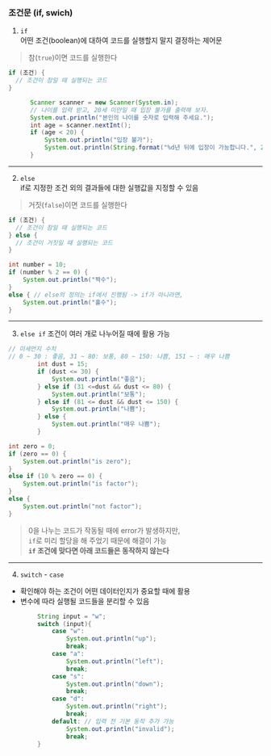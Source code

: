 ### 조건문 (if, swich)
  1. `if`  
  어떤 조건(boolean)에 대하여 코드를 실행할지 말지 결정하는 제어문
  > 참(`true`)이면 코드를 실행한다
  ```Java
  if (조건) {
    // 조건이 참일 때 실행되는 코드
}
  ```


  ```Java
        Scanner scanner = new Scanner(System.in);
        // 나이를 입력 받고, 20세 미만일 때 입장 불가를 출력해 보자.
        System.out.println("본인의 나이를 숫자로 입력해 주세요.");
        int age = scanner.nextInt();
        if (age < 20) {
            System.out.println("입장 불가");
            System.out.println(String.format("%d년 뒤에 입장이 가능합니다.", 20 - age));
        }
  ```
  ---
  2. `else`  
  if로 지정한 조건 외의 결과들에 대한 실행값을 지정할 수 있음
  >거짓(`false`)이면 코드를 실행한다
  ```Java
  if (조건) {
    // 조건이 참일 때 실행되는 코드
} else {
    // 조건이 거짓일 때 실행되는 코드
}
  ```
```Java
int number = 10;
if (number % 2 == 0) {
    System.out.println("짝수");
}
else { // else의 정의는 if에서 진행됨 -> if가 아니라면,
    System.out.println("홀수");
}
```
---
 3. `else if`
 조건이 여러 개로 나누어질 때에 활용 가능

```Java
// 미세먼지 수치
// 0 ~ 30 : 좋음, 31 ~ 80: 보통, 80 ~ 150: 나쁨, 151 ~ : 매우 나쁨
        int dust = 15;
        if (dust <= 30) {
            System.out.println("좋음");
        } else if (31 <=dust && dust <= 80) {
            System.out.println("보통");
        } else if (81 <= dust && dust <= 150) {
            System.out.println("나쁨");
        } else {
            System.out.println("매우 나쁨");
        }
```
```Java
int zero = 0;
if (zero == 0) {
    System.out.println("is zero");
}
else if (10 % zero == 0) {
    System.out.println("is factor");
}
else {
    System.out.println("not factor");
}
```
> 0을 나누는 코드가 작동될 때에 error가 발생하지만,  
> `if`로 미리 할당을 해 주었기 때문에 해결이 가능  
> **`if` 조건에 맞다면 아래 코드들은 동작하지 않는다**  
---
4.  `switch` - `case`
- 확인해야 하는 조건이 어떤 데이터인지가 중요할 때에 활용
- 변수에 따라 실행될 코드들을 분리할 수 있음
```Java
        String input = "w";
        switch (input){
            case "w":
                System.out.println("up");
                break;
            case "a":
                System.out.println("left");
                break;
            case "s":
                System.out.println("down");
                break;
            case "d":    
                System.out.println("right");
                break; 
            default: // 입력 전 기본 동작 추가 가능
                System.out.println("invalid");
                break; 
        }
```